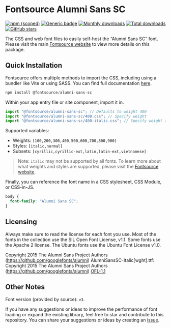 # Fontsource Alumni Sans SC

[![npm (scoped)](https://img.shields.io/npm/v/@fontsource/alumni-sans-sc?color=brightgreen)](https://www.npmjs.com/package/@fontsource/alumni-sans-sc) [![Generic badge](https://img.shields.io/badge/fontsource-passing-brightgreen)](https://github.com/fontsource/fontsource) [![Monthly downloads](https://badgen.net/npm/dm/@fontsource/alumni-sans-sc)](https://github.com/fontsource/fontsource) [![Total downloads](https://badgen.net/npm/dt/@fontsource/alumni-sans-sc)](https://github.com/fontsource/fontsource) [![GitHub stars](https://img.shields.io/github/stars/fontsource/fontsource.svg?style=social&label=Star)](https://github.com/fontsource/fontsource/stargazers)

The CSS and web font files to easily self-host the “Alumni Sans SC” font. Please visit the main [Fontsource website](https://fontsource.org/fonts/alumni-sans-sc) to view more details on this package.

## Quick Installation

Fontsource offers multiple methods to import the CSS, including using a bundler like Vite or using SASS. You can find full documentation [here](https://fontsource.org/docs/getting-started/introduction).

```javascript
npm install @fontsource/alumni-sans-sc
```

Within your app entry file or site component, import it in.

```javascript
import "@fontsource/alumni-sans-sc"; // Defaults to weight 400
import "@fontsource/alumni-sans-sc/400.css"; // Specify weight
import "@fontsource/alumni-sans-sc/400-italic.css"; // Specify weight and style
```

Supported variables:
- Weights: `[100,200,300,400,500,600,700,800,900]`
- Styles: `[italic,normal]`
- Subsets: `[cyrillic,cyrillic-ext,latin,latin-ext,vietnamese]`

> Note: `italic` may not be supported by all fonts. To learn more about what weights and styles are supported, please visit the [Fontsource website](https://fontsource.org/fonts/alumni-sans-sc).

Finally, you can reference the font name in a CSS stylesheet, CSS Module, or CSS-in-JS.

```css
body {
  font-family: "Alumni Sans SC";
}
```

## Licensing
Always make sure to read the license for each font you use. Most of the fonts in the collection use the SIL Open Font License, v1.1. Some fonts use the Apache 2 license. The Ubuntu fonts use the Ubuntu Font License v1.0.

Copyright 2015 The Alumni Sans Project Authors (https://github.com/googlefonts/alumni) AlumniSansSC-Italic[wght].ttf: Copyright 2015 The Alumni Sans Project Authors (https://github.com/googlefonts/alumni)
[OFL-1.1](https://openfontlicense.org)

## Other Notes
Font version (provided by source): `v3`.

If you have any suggestions or ideas to improve the performance of font loading or expand the existing library, feel free to star and contribute to this repository. You can share your suggestions or ideas by creating an [issue](https://github.com/fontsource/fontsource/issues).